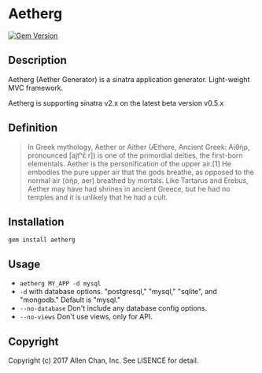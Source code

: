 
# Aetherg

[![Gem Version](https://badge.fury.io/rb/aetherg.svg)](https://badge.fury.io/rb/aetherg)

Description
-----------

Aetherg (Aether Generator) is a sinatra application generator. Light-weight MVC framework.

Aetherg is supporting sinatra v2.x on the latest beta version v0.5.x

Definition
----------

> In Greek mythology, Aether or Aither (Æthere, Ancient Greek: Αἰθήρ, pronounced [ajtʰɛ̌ːr]) is one of the primordial deities, the first-born elementals. Aether is the personification of the upper air.[1] He embodies the pure upper air that the gods breathe, as opposed to the normal air (ἀήρ, aer) breathed by mortals. Like Tartarus and Erebus, Aether may have had shrines in ancient Greece, but he had no temples and it is unlikely that he had a cult.

Installation
-----
`gem install aetherg`

Usage
-----
* `aetherg MY_APP -d mysql`
* `-d` with database options. "postgresql," "mysql," "sqlite",
   and "mongodb." Default is "mysql."
* `--no-database` Don't include any database config options.
* `--no-views` Don't use views, only for API.

Copyright
-----
Copyright (c) 2017 Allen Chan, Inc. See LISENCE for detail.
